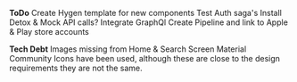 **ToDo**
Create Hygen template for new components
Test Auth saga's
Install Detox & Mock API calls?
Integrate GraphQl <Apollo Client>
Create Pipeline and link to Apple & Play store accounts

**Tech Debt**
Images missing from Home & Search Screen
Material Community Icons have been used, although these are close to the design requirements they are not the same.

